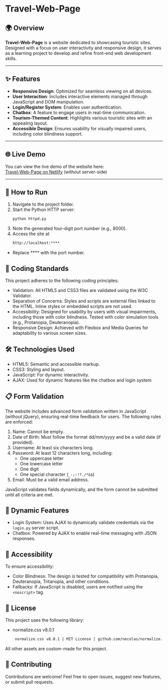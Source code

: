 # Travel-Web-Page

## 🌍 Overview

**Travel-Web-Page** is a website dedicated to showcasing touristic sites. Designed with a focus on user interactivity and responsive design, it serves as a learning project to develop and refine front-end web development skills.

---

## ✨ Features

- **Responsive Design**: Optimized for seamless viewing on all devices.  
- **User Interaction**: Includes interactive elements managed through JavaScript and DOM manipulation.  
- **Login/Register System**: Enables user authentication.  
- **Chatbox**: A feature to engage users in real-time communication.  
- **Tourism-Themed Content**: Highlights various touristic sites with an appealing layout.  
- **Accessible Design**: Ensures usability for visually impaired users, including color blindness support.  


---

## 🌐 Live Demo

You can view the live demo of the website here:  
[Travel-Web-Page on Netlify](https://travel-goals-page.netlify.app) (without server-side)

---

## 🚀 How to Run

1. Navigate to the project folder.  
2. Start the Python HTTP server:
   ```bash
   python httpd.py
3. Note the generated four-digit port number (e.g., 8000).
4. Access the site at
    ```bash
    http://localhost:****
- Replace **** with the port number.

## 🌟 Coding Standards
This project adheres to the following coding principles:

- Validation: All HTML5 and CSS3 files are validated using the W3C Validator.
- Separation of Concerns: Styles and scripts are external files linked to the HTML. Inline styles or embedded scripts are not used.
- Accessibility: Designed for usability by users with visual impairments, including those with color blindness. Tested with color simulation tools (e.g., Protanopia, Deuteranopia).
- Responsive Design: Achieved with Flexbox and Media Queries for adaptability to various screen sizes.

## 🛠️ Technologies Used
- HTML5: Semantic and accessible markup.
- CSS3: Styling and layout.
- JavaScript: For dynamic interactivity.
- AJAX: Used for dynamic features like the chatbox and login system

## 📋 Form Validation
The website includes advanced form validation written in JavaScript (without jQuery), ensuring real-time feedback for users. The following rules are enforced:

1. Name: Cannot be empty.
2. Date of Birth: Must follow the format dd/mm/yyyy and be a valid date (if provided).
3. Username: At least six characters long.
4. Password: At least 12 characters long, including:
     - One uppercase letter
     - One lowercase letter
     - One digit
     - One special character (`_-;:!?./*&$`)
5. Email: Must be a valid email address.
   
JavaScript validates fields dynamically, and the form cannot be submitted until all criteria are met.

## 🔄 Dynamic Features
- Login System: Uses AJAX to dynamically validate credentials via the `login.py` server script.
- Chatbox: Powered by AJAX to enable real-time messaging with JSON responses.

## 🎨 Accessibility
To ensure accessibility:

- Color Blindness: The design is tested for compatibility with Protanopia, Deuteranopia, Tritanopia, and other conditions.
- Fallbacks: If JavaScript is disabled, users are notified using the `<noscript>` tag.

## 📜 License
This project uses the following library:

- normalize.css v8.0.1
    ```bash
     normalize.css v8.0.1 | MIT License | github.com/necolas/normalize.css 
All other assets are custom-made for this project.

## 🤝 Contributing

Contributions are welcome!
Feel free to open issues, suggest new features, or submit pull requests.
